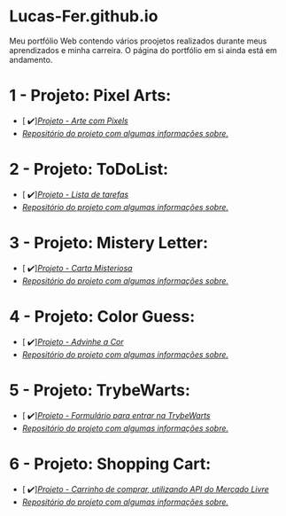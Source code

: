 # Lucas-Fer.github.io
Meu portfólio Web contendo vários proojetos realizados durante meus aprendizados e minha carreira.
O página do portfólio em si ainda está em andamento.

# 1 - Projeto: Pixel Arts:
- [ ✔️]_[Projeto - Arte com Pixels](https://lucas-fer.github.io/pixel-arts-project/)_
- _[Repositório do projeto com algumas informações sobre. ](https://github.com/Lucas-Fer/pixel-arts-project)_

# 2 - Projeto: ToDoList:
- [ ✔️]_[Projeto - Lista de tarefas](https://lucas-fer.github.io/ToDo-list/)_
- _[Repositório do projeto com algumas informações sobre.](https://github.com/Lucas-Fer/ToDo-list)_

# 3 - Projeto: Mistery Letter:
- [ ✔️]_[Projeto - Carta Misteriosa](https://lucas-fer.github.io/mistery-letter/)_
- _[Repositório do projeto com algumas informações sobre.](https://github.com/Lucas-Fer/mistery-letter)_

# 4 - Projeto: Color Guess:
- [ ✔️]_[Projeto - Advinhe a Cor](https://lucas-fer.github.io/color-guess-project/)_
- _[Repositório do projeto com algumas informações sobre.](https://github.com/Lucas-Fer/color-guess-project)_

# 5 - Projeto: TrybeWarts:
- [ ✔️]_[Projeto - Formulário para entrar na TrybeWarts](https://lucas-fer.github.io/project-trybewarts/)_
- _[Repositório do projeto com algumas informações sobre.](https://github.com/Lucas-Fer/project-trybewarts/tree/main)_

# 6 - Projeto: Shopping Cart:
- [ ✔️]_[Projeto - Carrinho de comprar, utilizando API do Mercado Livre](lucas-fer.github.io/shopping-cart/)_
- _[Repositório do projeto com algumas informações sobre.](https://github.com/Lucas-Fer/shopping-cart)_
